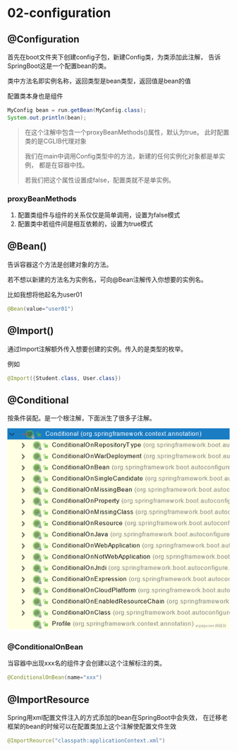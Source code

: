 # 02-configuration

## @Configuration

首先在boot文件夹下创建config子包，新建Config类，为类添加此注解，
告诉SpringBoot这是一个配置bean的类。

类中方法名即实例名称，返回类型是bean类型，返回值是bean的值

配置类本身也是组件
```java
MyConfig bean = run.getBean(MyConfig.class);
System.out.println(bean);
```

> 在这个注解中包含一个proxyBeanMethods()属性，默认为true。
> 此时配置类的是CGLIB代理对象
> 
> 我们在main中调用Config类型中的方法，新建的任何实例化对象都是单实例，
> 都是在容器中找。
> 
> 若我们把这个属性设置成false，配置类就不是单实例。

### proxyBeanMethods

1. 配置类组件与组件的关系仅仅是简单调用，设置为false模式
2. 配置类中若组件间是相互依赖的，设置为true模式

## @Bean()

告诉容器这个方法是创建对象的方法。

若不想以新建的方法名为实例名，可向@Bean注解传入你想要的实例名。

比如我想将他起名为user01

```java
@Bean(value="user01")
```

## @Import()

通过Import注解额外传入想要创建的实例。传入的是类型的枚举。

例如

```java
@Import({Student.class, User.class})
```

## @Conditional

按条件装配。是一个根注解，下面派生了很多子注解。

![img_2.png](img_2.png)

### @ConditionalOnBean

当容器中出现xxx名的组件才会创建以这个注解标注的类。

```java
@ConditionalOnBean(name="xxx")
```

## @ImportResource

Spring用xml配置文件注入的方式添加的bean在SpringBoot中会失效，
在迁移老框架的bean的时候可以在配置类加上这个注解使配置文件生效

```java
@ImportReource("classpath:applicationContext.xml")
```

## 

